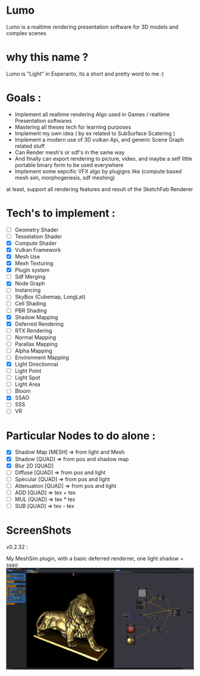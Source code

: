 # Lumo
Lumo is a realtime rendering presentation software for 3D models and complex scenes

# why this name ?
Lumo is "Light" in Esperanto, its a short and pretty word to me :)

# Goals :

* Implement all realtime rendering Algo used in Games / realtime Presentation softwares
* Mastering all theses tech for learning purposes
* Implement my own idea ( by ex related to SubSurface Scatering )
* Implement a modern use of 3D vulkan Api, and generic Scene Graph related stuff
* Can Render mesh's or sdf's in the same way
* And finally can export rendering to picture, video, and maybe a self little portable binary form to be used everywhere
* Implement some sepcific VFX algo by plugigns like (compute based mesh sim, morphogenesis, sdf meshing)

at least, support all rendering features and result of the SketchFab Renderer

# Tech's to implement :

- [ ] Geometry Shader
- [ ] Tesselation Shader
- [x] Compute Shader
- [x] Vulkan Framework
- [X] Mesh Use
- [X] Mexh Texturing
- [X] Plugin system
- [ ] Sdf Merging
- [X] Node Graph
- [ ] Instancing
- [ ] SkyBox (Cubemap, LongLat)
- [ ] Cell Shading
- [ ] PBR Shading
- [x] Shadow Mapping
- [x] Deferred Rendering
- [ ] RTX Rendering
- [ ] Normal Mapping
- [ ] Parallax Mapping
- [ ] Alpha Mapping
- [ ] Environment Mapping
- [x] Light Directionnal
- [ ] Light Point
- [ ] Light Spot
- [ ] Light Area
- [ ] Bloom
- [x] SSAO
- [ ] SSS
- [ ] VR

# Particular Nodes to do alone :

- [x] Shadow Map [MESH] => from light and Mesh 
- [x] Shadow [QUAD] => from pos and shadow map
- [x] Blur 2D [QUAD]
- [ ] Diffuse [QUAD] => from pos and light
- [ ] Specular [QUAD] => from pos and light
- [ ] Attenuation [QUAD] => from pos and light
- [ ] ADD [QUAD] => tex + tex
- [ ] MUL [QUAD] => tex * tex
- [ ] SUB [QUAD] => tex - tex

# ScreenShots

v0.2.32 :

My MeshSim plugin, with a basic deferred renderrer, one light shadow + ssao
![v0_2_32](doc/screenshots/Lumo_Windows_Debug_x64_0_2_32.png)

